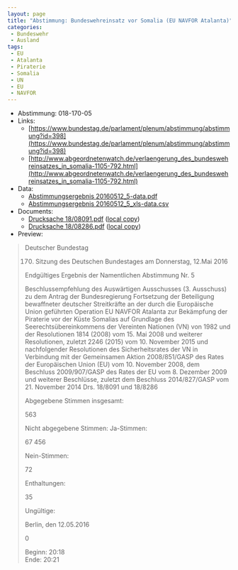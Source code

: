 ```yaml
---
layout: page
title: "Abstimmung: Bundeswehreinsatz vor Somalia (EU NAVFOR Atalanta)"
categories:
 - Bundeswehr
 - Ausland
tags:
 - EU
 - Atalanta
 - Piraterie
 - Somalia
 - UN
 - EU
 - NAVFOR
---
```


* Abstimmung: 018-170-05
* Links: 
    * [https://www.bundestag.de/parlament/plenum/abstimmung/abstimmung?id=398](https://www.bundestag.de/parlament/plenum/abstimmung/abstimmung?id=398)
    * [http://www.abgeordnetenwatch.de/verlaengerung_des_bundeswehreinsatzes_in_somalia-1105-792.html](http://www.abgeordnetenwatch.de/verlaengerung_des_bundeswehreinsatzes_in_somalia-1105-792.html)
* Data: 
    * [Abstimmungsergebnis 20160512_5-data.pdf](/res/abstimmungsliste/20160512_5-data.pdf)
    * [Abstimmungsergebnis 20160512_5_xls-data.csv](/res/abstimmungsliste/analyses/20160512_5_xls-data.csv)
* Documents: 
    * [Drucksache 18/08091.pdf](http://dip21.bundestag.de/dip21/btd/18/080/1808091.pdf) ([local copy](/res/abstimmungsdaten/018-170-05/1808091.pdf))
    * [Drucksache 18/08286.pdf](http://dip21.bundestag.de/dip21/btd/18/082/1808286.pdf) ([local copy](/res/abstimmungsdaten/018-170-05/1808286.pdf))
* Preview: 
> Deutscher Bundestag
> 
> 170. Sitzung des Deutschen Bundestages
> am Donnerstag, 12.Mai 2016
> 
> Endgültiges Ergebnis der Namentlichen Abstimmung Nr. 5
> 
> Beschlussempfehlung des Auswärtigen Ausschusses (3. Ausschuss) zu dem Antrag der
> Bundesregierung
> Fortsetzung der Beteiligung bewaffneter deutscher Streitkräfte an der durch die
> Europäische Union geführten Operation EU NAVFOR Atalanta zur Bekämpfung der
> Piraterie vor der Küste Somalias auf Grundlage des Seerechtsübereinkommens der
> Vereinten Nationen (VN) von 1982 und der Resolutionen 1814 (2008) vom 15. Mai 2008
> und weiterer Resolutionen, zuletzt 2246 (2015) vom 10. November 2015 und nachfolgender
> Resolutionen des Sicherheitsrates der VN in Verbindung mit der Gemeinsamen Aktion
> 2008/851/GASP des Rates der Europäischen Union (EU) vom 10. November 2008, dem
> Beschluss 2009/907/GASP des Rates der EU vom 8. Dezember 2009 und weiterer
> Beschlüsse, zuletzt dem Beschluss 2014/827/GASP vom 21. November 2014
> Drs. 18/8091 und 18/8286
> 
> Abgegebene Stimmen insgesamt:
> 
> 563
> 
> Nicht abgegebene Stimmen:
> Ja-Stimmen:
> 
> 67
> 456
> 
> Nein-Stimmen:
> 
> 72
> 
> Enthaltungen:
> 
> 35
> 
> Ungültige:
> 
> Berlin, den 12.05.2016
> 
> 0
> 
> Beginn: 20:18  
> Ende: 20:21
